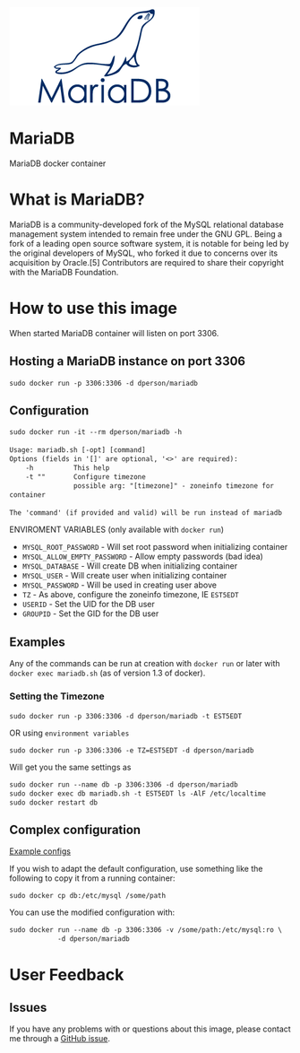 [![logo](https://raw.githubusercontent.com/dperson/mariadb/master/logo.png)](https://mariadb.org/)

# MariaDB

MariaDB docker container

# What is MariaDB?

MariaDB is a community-developed fork of the MySQL relational database
management system intended to remain free under the GNU GPL. Being a fork of
a leading open source software system, it is notable for being led by the
original developers of MySQL, who forked it due to concerns over its acquisition
by Oracle.[5] Contributors are required to share their copyright with the
MariaDB Foundation.

# How to use this image

When started MariaDB container will listen on port 3306.

## Hosting a MariaDB instance on port 3306

    sudo docker run -p 3306:3306 -d dperson/mariadb

## Configuration

    sudo docker run -it --rm dperson/mariadb -h

    Usage: mariadb.sh [-opt] [command]
    Options (fields in '[]' are optional, '<>' are required):
        -h          This help
        -t ""       Configure timezone
                    possible arg: "[timezone]" - zoneinfo timezone for container

    The 'command' (if provided and valid) will be run instead of mariadb

ENVIROMENT VARIABLES (only available with `docker run`)

 * `MYSQL_ROOT_PASSWORD` - Will set root password when initializing container
 * `MYSQL_ALLOW_EMPTY_PASSWORD` - Allow empty passwords (bad idea)
 * `MYSQL_DATABASE` - Will create DB when initializing container
 * `MYSQL_USER` - Will create user when initializing container
 * `MYSQL_PASSWORD` - Will be used in creating user above
 * `TZ` - As above, configure the zoneinfo timezone, IE `EST5EDT`
 * `USERID` - Set the UID for the DB user
 * `GROUPID` - Set the GID for the DB user

## Examples

Any of the commands can be run at creation with `docker run` or later with
`docker exec mariadb.sh` (as of version 1.3 of docker).

### Setting the Timezone

    sudo docker run -p 3306:3306 -d dperson/mariadb -t EST5EDT

OR using `environment variables`

    sudo docker run -p 3306:3306 -e TZ=EST5EDT -d dperson/mariadb

Will get you the same settings as

    sudo docker run --name db -p 3306:3306 -d dperson/mariadb
    sudo docker exec db mariadb.sh -t EST5EDT ls -AlF /etc/localtime
    sudo docker restart db

## Complex configuration

[Example configs](https://mariadb.com/kb/en/mariadb/documentation/)

If you wish to adapt the default configuration, use something like the following
to copy it from a running container:

    sudo docker cp db:/etc/mysql /some/path

You can use the modified configuration with:

    sudo docker run --name db -p 3306:3306 -v /some/path:/etc/mysql:ro \
                -d dperson/mariadb

# User Feedback

## Issues

If you have any problems with or questions about this image, please contact me
through a [GitHub issue](https://github.com/dperson/mariadb/issues).
